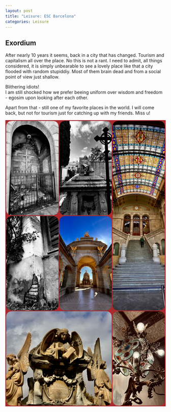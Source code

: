 ```yaml
---
layout: post
title: "Leisure: ESC Barcelona"
categories: Leisure
---
```


## Exordium

After nearly 10 years it seems, back in a city that has changed. Tourism and capitalism all over the place. No this is not a rant. I need to admit, all things considered, it is simply unbearable to see a lovely place like that a city flooded with random stupiddiy. Most of them brain dead and from a social point of view just shallow.

Blithering idiots!  
I am still shocked how we prefer beeing uniform over wisdom and freedom - egosim upon looking after each other.

Apart from that - still one of my favorite places in the world. I will come back, but not for tourism just for catching up with my friends. Miss u!

![Barcelona Impressions](/assets/pix/Barcelona_2K23.JPG)